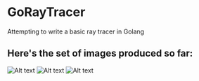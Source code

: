 # GoRayTracer
Attempting to write a basic ray tracer in Golang

## Here's the set of images produced so far:
![Alt text](https://github.com/ShantanuPhadke/GoRayTracer/blob/master/background_image.ppm "Simple Color Pattern Image")
![Alt text](./rainbow_image.ppm?raw=true "Rainbow Color Image")
![Alt text](./background_image.ppm?raw=true "Linear Scaling Background")
